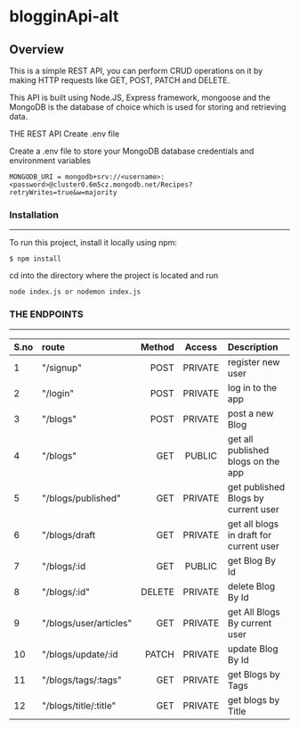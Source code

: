 # blogginApi-alt
## Overview
This is a simple REST API, you can perform CRUD operations on it by making HTTP requests like GET, POST, PATCH and DELETE.

This API is built using Node.JS, Express framework, mongoose and the MongoDB is the database of choice which is used for storing and retrieving data.

THE REST API
Create .env file

Create a .env file to store your MongoDB database credentials and environment variables

```
MONGODB_URI = mongodb+srv://<username>:<password>@cluster0.6m5cz.mongodb.net/Recipes?retryWrites=true&w=majority
```

### Installation
------

To run this project, install it locally using npm:

`$ npm install`

cd into the directory where the project is located and run

```
node index.js or nodemon index.js
```

### THE ENDPOINTS
-------


| S.no   | route            | Method |  Access       | Description  |
| :---   |    :----        | ---:   |   :---:        |   :---        |
| 1      | "/signup"        | POST   | PRIVATE       |     register new user      |
| 2      | "/login"         | POST   | PRIVATE       |      log in to the app   |
| 3      | "/blogs"         | POST   | PRIVATE       |  post a new Blog           |
| 4      | "/blogs"         | GET    | PUBLIC        |    get all published blogs on the app   |
| 5      | "/blogs/published"| GET   | PRIVATE       |   get published Blogs by current user   |
| 6      | "/blogs/draft    | GET    | PRIVATE       |  get all blogs in draft for current user  |
| 7      | "/blogs/:id      | GET    | PUBLIC        |  get Blog By Id |
| 8      | "/blogs/:id"     | DELETE | PRIVATE       |  delete Blog By Id     |
| 9      | "/blogs/user/articles"| GET |PRIVATE      |  get All Blogs By current user   |
| 10     | "/blogs/update/:id| PATCH | PRIVATE       | update Blog By Id
| 11     | "/blogs/tags/:tags"| GET   | PRIVATE      |   get Blogs by Tags    |
| 12     | "/blogs/title/:title"| GET| PRIVATE       |      get blogs by Title |

